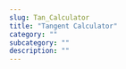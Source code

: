 ```yaml
---
slug: Tan_Calculator
title: "Tangent Calculator"
category: ""
subcategory: ""
description: ""
---
```


